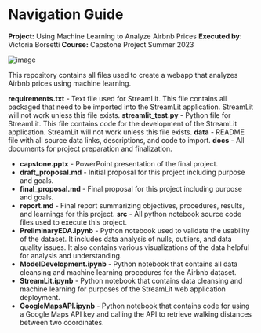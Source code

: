 # Navigation Guide
**Project:** Using Machine Learning to Analyze Airbnb Prices
**Executed by:** Victoria Borsetti
**Course:** Capstone Project Summer 2023

![image](https://github.com/vicotriangle/victoria_data606/assets/135077759/acff7126-38cb-4d52-b7af-68f4a96e62e7)

This repository contains all files used to create a webapp that analyzes Airbnb prices using machine learning.

**requirements.txt** - Text file used for StreamLit. This file contains all packaged that need to be imported into the StreamLit application. StreamLit will not work unless this file exists.
**streamlit_test.py** - Python file for StreamLit. This file contains code for the development of the StreamLit application. StreamLit will not work unless this file exists.
**data** - README file with all source data links, descriptions, and code to import.
**docs** - All documents for project preparation and finalization.
  - **capstone.pptx** - PowerPoint presentation of the final project.
  - **draft_proposal.md** - Initial proposal for this project including purpose and goals.
  - **final_proposal.md** - Final proposal for this project including purpose and goals.
  - **report.md** - Final report summarizing objectives, procedures, results, and learnings for this project.
**src** - All python notebook source code files used to execute this project.
  - **PreliminaryEDA.ipynb** - Python notebook used to validate the usability of the dataset. It includes data analysis of nulls, outliers, and data quality issues. It also contains various visualizations of the data helpful for analysis and understanding.
  - **ModelDevelopment.ipynb** - Python notebook that contains all data cleansing and machine learning procedures for the Airbnb dataset.
  - **StreamLit.ipynb** - Python notebook that contains data cleansing and machine learning for purposes of the StreamLit web application deployment.
  - **GoogleMapsAPI.ipynb** - Python notebook that contains code for using a Google Maps API key and calling the API to retrieve walking distances between two coordinates.
